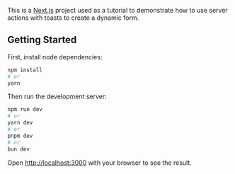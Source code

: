 This is a [Next.js](https://nextjs.org/) project used as a tutorial to demonstrate how to use server actions with toasts to create a dynamic form.

## Getting Started

First, install node dependencies:

```bash
npm install
# or
yarn
```

Then run the development server:

```bash
npm run dev
# or
yarn dev
# or
pnpm dev
# or
bun dev
```

Open [http://localhost:3000](http://localhost:3000) with your browser to see the result.
